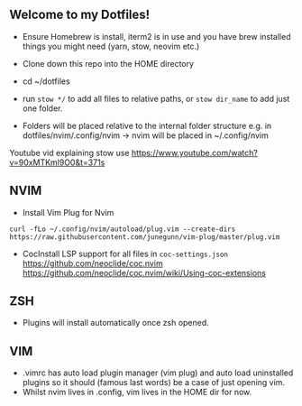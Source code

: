 ## Welcome to my Dotfiles!

- Ensure Homebrew is install, iterm2 is in use and you have brew installed things you might need (yarn, stow, neovim etc.)

- Clone down this repo into the HOME directory
- cd ~/dotfiles
- run `stow */` to add all files to relative paths, or `stow dir_name` to add just one folder.
- Folders will be placed relative to the internal folder structure e.g. in dotfiles/nvim/.config/nvim -> nvim will be placed in ~/.config/nvim

Youtube vid explaining stow use https://www.youtube.com/watch?v=90xMTKml9O0&t=371s

## NVIM

- Install Vim Plug for Nvim

`curl -fLo ~/.config/nvim/autoload/plug.vim --create-dirs https://raw.githubusercontent.com/junegunn/vim-plug/master/plug.vim`

- CocInstall LSP support for all files in `coc-settings.json`
  https://github.com/neoclide/coc.nvim
  https://github.com/neoclide/coc.nvim/wiki/Using-coc-extensions

## ZSH

- Plugins will install automatically once zsh opened.

## VIM

- .vimrc has auto load plugin manager (vim plug) and auto load uninstalled plugins so it should (famous last words) be a case of just opening vim.
- Whilst nvim lives in .config, vim lives in the HOME dir for now.
